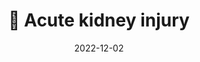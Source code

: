 ---
title: 🫘 Acute kidney injury
date: '2022-12-02'
type: docs
weight: 702
commentable: true
show_breadcrumb: true
_build:
  render: always
  list: never
---